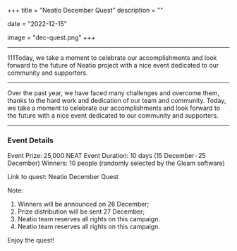 +++
title = "Neatio December Quest"
description = ""

date = "2022-12-15"

image = "dec-quest.png"
+++

---

111Today, we take a moment to celebrate our accomplishments and look forward to the future of Neatio project with a nice event dedicated to our community and supporters.

---

Over the past year, we have faced many challenges and overcome them, thanks to the hard work and dedication of our team and community. Today, we take a moment to celebrate our accomplishments and look forward to the future with a nice event dedicated to our community and supporters.

---

###  Event Details

Event Prize: 25,000 NEAT
Event Duration: 10 days (15 December - 25 December)
Winners: 10 people (randomly selected by the Gleam software)

Link to quest: Neatio December Quest

Note:
1. Winners will be announced on 26 December;
2. Prize distribution will be sent 27 December;
3. Neatio team reserves all rights on this campaign.
3. Neatio team reserves all rights on this campaign.


Enjoy the quest!

